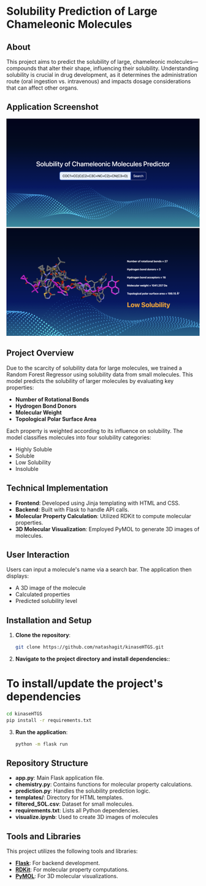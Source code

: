 # Solubility Prediction of Large Chameleonic Molecules

## About

This project aims to predict the solubility of large, chameleonic molecules—compounds that alter their shape, influencing their solubility. Understanding solubility is crucial in drug development, as it determines the administration route (oral ingestion vs. intravenous) and impacts dosage considerations that can affect other organs.

## Application Screenshot

![Application Screenshot](screenshot1.png "Screenshot of page 1 of the Application")
![Application Screenshot](screenshot2.png "Screenshot of page 2 of the Application")

## Project Overview

Due to the scarcity of solubility data for large molecules, we trained a Random Forest Regressor using solubility data from small molecules. This model predicts the solubility of larger molecules by evaluating key properties:

- **Number of Rotational Bonds**
- **Hydrogen Bond Donors**
- **Molecular Weight**
- **Topological Polar Surface Area**

Each property is weighted according to its influence on solubility. The model classifies molecules into four solubility categories:

- Highly Soluble
- Soluble
- Low Solubility
- Insoluble

## Technical Implementation

- **Frontend**: Developed using Jinja templating with HTML and CSS.
- **Backend**: Built with Flask to handle API calls.
- **Molecular Property Calculation**: Utilized RDKit to compute molecular properties.
- **3D Molecular Visualization**: Employed PyMOL to generate 3D images of molecules.

## User Interaction

Users can input a molecule's name via a search bar. The application then displays:

- A 3D image of the molecule
- Calculated properties
- Predicted solubility level

## Installation and Setup

1. **Clone the repository**:

   ```bash
   git clone https://github.com/natashagit/kinaseHTGS.git
   
2. **Navigate to the project directory and install dependencies:**:

# To install/update the project's dependencies
```sh
cd kinaseHTGS
pip install -r requirements.txt
```

3. **Run the application**:

   ```bash
   python -m flask run

## Repository Structure

- **app.py**: Main Flask application file.
- **chemistry.py**: Contains functions for molecular property calculations.
- **prediction.py**: Handles the solubility prediction logic.
- **templates/**: Directory for HTML templates.
- **filtered_SOL.csv**: Dataset for small molecules.
- **requirements.txt**: Lists all Python dependencies.
- **visualize.ipynb**: Used to create 3D images of molecules

## Tools and Libraries

This project utilizes the following tools and libraries:

- **[Flask](https://flask.palletsprojects.com/)**: For backend development.
- **[RDKit](https://www.rdkit.org/)**: For molecular property computations.
- **[PyMOL](https://pymol.org/2/)**: For 3D molecular visualizations.




